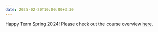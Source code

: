 ```yaml
---
date: 2025-02-20T10:00:00+3:30
---
```

Happy Term Spring 2024! Please check out the course overview [here](https://github.com/bcolabcourses/ISIspr2024/blob/main/static_files/ISI%20Syllabus.pdf).
